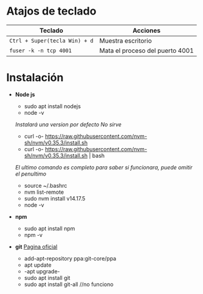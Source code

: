 # Atajos de teclado

| Teclado | Acciones |
|---------|----------|
| `Ctrl + Super(tecla Win) + d` | Muestra escritorio |
|`fuser -k -n tcp 4001`| Mata el proceso del puerto 4001|


# Instalación

- **Node js**
    - sudo apt install nodejs
    - node -v

    _Instalará una version por defecto No sirve_

    - curl -o- https://raw.githubusercontent.com/nvm-sh/nvm/v0.35.3/install.sh
    - curl -o- https://raw.githubusercontent.com/nvm-sh/nvm/v0.35.3/install.sh | bash

    _El ultimo comando es completo para saber si funcionara, puede omitir el penultimo_

    - source ~/.bashrc
    - nvm list-remote
    - sudo nvm install v14.17.5
    - node -v
- **npm**
    - sudo apt install npm
    - npm -v

- **git**
    [Pagina oficial](https://git-scm.com/download/linux)
    - add-apt-repository ppa:git-core/ppa
    - apt update
    - -apt upgrade-
    - sudo apt install git
    - sudo apt install git-all //no funciono